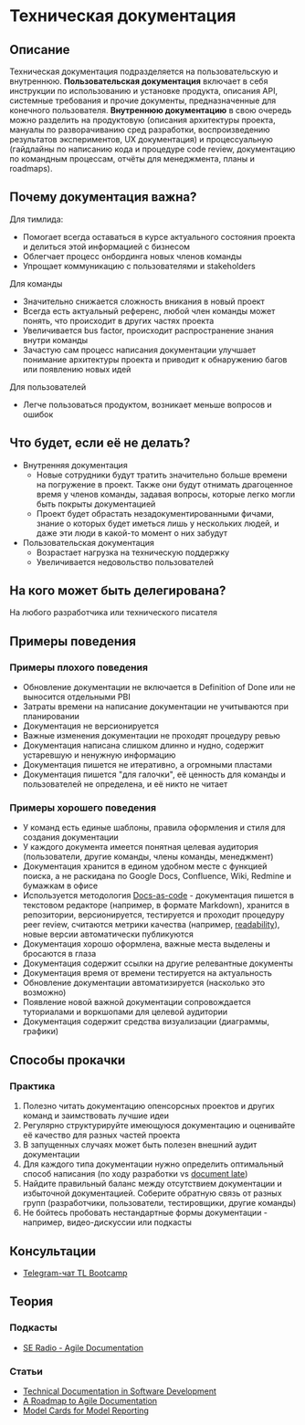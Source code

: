 # Техническая документация
## Описание
Техническая документация подразделяется на пользовательскую и внутреннюю. **Пользовательская документация** включает в себя инструкции по использованию и установке продукта, описания API, системные требования и прочие документы, предназначенные для конечного пользователя. **Внутреннюю документацию** в свою очередь можно разделить на продуктовую (описания архитектуры проекта, мануалы по разворачиванию сред разработки, воспроизведению результатов экспериментов, UX документация) и процессуальную (гайдлайны по написанию кода и процедуре code review, документацию по командным процессам, отчёты для менеджмента, планы и roadmaps).
## Почему документация важна?
Для тимлида:
- Помогает всегда оставаться в курсе актуального состояния проекта и делиться этой информацией с бизнесом
- Облегчает процесс онбординга новых членов команды
- Упрощает коммуникацию с пользователями и stakeholders

Для команды
- Значительно снижается сложность вникания в новый проект
- Всегда есть актуальный референс, любой член команды может понять, что происходит в других частях проекта
- Увеличивается bus factor, происходит распространение знания внутри команды
- Зачастую сам процесс написания документации улучшает понимание архитектуры проекта и приводит к обнаружению багов или появлению новых идей

Для пользователей
- Легче пользоваться продуктом, возникает меньше вопросов и ошибок
## Что будет, если её не делать?
- Внутренняя документация
   - Новые сотрудники будут тратить значительно больше времени на погружение в проект. Также они будут отнимать драгоценное время у членов команды, задавая вопросы, которые легко могли быть покрыты документацией
    - Проект будет обрастать незадокументированными фичами, знание о которых будет иметься лишь у нескольких людей, и даже эти люди в какой-то момент о них забудут
 - Пользовательская документация
    - Возрастает нагрузка на техническую поддержку
    - Увеличивается недовольство пользователей

## На кого может быть делегирована?
На любого разработчика или технического писателя
## Примеры поведения
### Примеры плохого поведения
- Обновление документации не включается в Definition of Done или не выносится отдельными PBI
- Затраты времени на написание документации не учитываются при планировании
- Документация не версионируется
- Важные изменения документации не проходят процедуру ревью
- Документация написана слишком длинно и нудно, содержит устаревшую и ненужную информацию
- Документация пишется не итеративно, а огромными пластами
- Документация пишется "для галочки", её ценность для команды и пользователей не определена, и её никто не читает

### Примеры хорошего поведения
- У команд есть единые шаблоны, правила оформления и стиля для создания документации
- У каждого документа имеется понятная целевая аудитория (пользователи, другие команды, члены команды, менеджмент)
- Документация хранится в едином удобном месте с функцией поиска, а не раскидана по Google Docs, Confluence, Wiki, Redmine и бумажкам в офисе
- Используется методология [Docs-as-code](https://idratherbewriting.com/learnapidoc/pubapis_docs_as_code.html) - документация пишется в текстовом редакторе (например, в формате Markdown), хранится в репозитории, версионируется, тестируется и проходит процедуру peer review, считаются метрики качества (например, [readability](https://en.wikipedia.org/wiki/Readability)), новые версии автоматически публикуются
- Документация хорошо оформлена, важные места выделены и бросаются в глаза
- Документация содержит ссылки на другие релевантные документы
- Документация время от времени тестируется на актуальность
- Обновление документации автоматизируется (насколько это возможно)
- Появление новой важной документации сопровождается туториалами и воркшопами для целевой аудитории
- Документация содержит средства визуализации (диаграммы, графики)

## Способы прокачки
### Практика
1. Полезно читать документацию опенсорсных проектов и других команд и заимствовать лучшие идеи
2. Регулярно структурируйте имеющуюся документацию и оценивайте её качество для разных частей проекта
3. В запущенных случаях может быть полезен внешний аудит документации
4. Для каждого типа документации нужно определить оптимальный способ написания (по ходу разработки vs [document late](http://agilemodeling.com/essays/documentLate.htm))
5. Найдите правильный баланс между отсутствием документации и избыточной документацией. Соберите обратную связь от разных групп (разработчики, пользователи, тестировщики, другие команды)
6. Не бойтесь пробовать нестандартные формы документации - например, видео-дискуссии или подкасты

## Консультации
- [Telegram-чат TL Bootcamp](https://tlinks.run/tlbootcamp)

## Теория
### Подкасты
- [SE Radio - Agile Documentation](https://podbay.fm/podcast/120906714/e/1159882035)
### Статьи
- [Technical Documentation in Software Development](https://www.altexsoft.com/blog/business/technical-documentation-in-software-development-types-best-practices-and-tools/)
- [A Roadmap to Agile Documentation](https://www.infoq.com/articles/roadmap-agile-documentation/)
- [Model Cards for Model Reporting](https://arxiv.org/abs/1810.03993)
